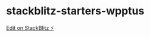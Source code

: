 # stackblitz-starters-wpptus

[Edit on StackBlitz ⚡️](https://stackblitz.com/edit/stackblitz-starters-wpptus)